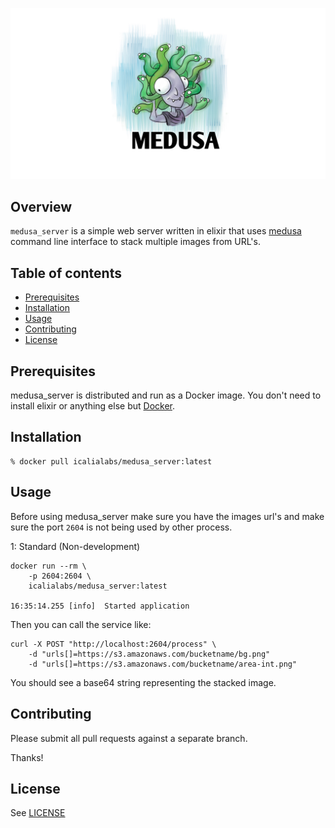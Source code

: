 ![Medusa](medusa.jpg)

## Overview

`medusa_server` is a simple web server written in elixir that uses [medusa](https://github.com/IcaliaLabs/medusa) command line interface to stack multiple images from URL's.

## Table of contents

- [Prerequisites](#prerequisites)
- [Installation](#installation)
- [Usage](#usage)
- [Contributing](#contributing)
- [License](#license)

## Prerequisites

medusa_server is distributed and run as a Docker image. You don't need to install elixir or anything else but [Docker](https://docker.io).

## Installation

```console
% docker pull icalialabs/medusa_server:latest
```

## Usage

Before using medusa_server make sure you have the images url's and make sure the port `2604` is not being used by other process.

1: Standard (Non-development)

```console
docker run --rm \
	-p 2604:2604 \
	icalialabs/medusa_server:latest
	
16:35:14.255 [info]  Started application
```
  
Then you can call the service like:

```
curl -X POST "http://localhost:2604/process" \
	-d "urls[]=https://s3.amazonaws.com/bucketname/bg.png" 
	-d "urls[]=https://s3.amazonaws.com/bucketname/area-int.png"
```

You should see a base64 string representing the stacked image.

## Contributing

Please submit all pull requests against a separate branch.

Thanks!

## License

See [LICENSE](LICENSE.txt)

